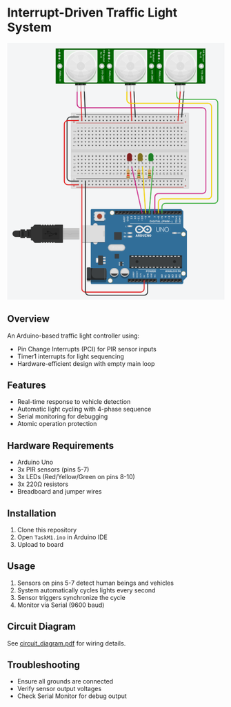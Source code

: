 # Interrupt-Driven Traffic Light System

![Diagram](./diagram.png)

## Overview
An Arduino-based traffic light controller using:
- Pin Change Interrupts (PCI) for PIR sensor inputs
- Timer1 interrupts for light sequencing
- Hardware-efficient design with empty main loop

## Features
- Real-time response to vehicle detection
- Automatic light cycling with 4-phase sequence
- Serial monitoring for debugging
- Atomic operation protection

## Hardware Requirements
- Arduino Uno
- 3x PIR sensors (pins 5-7)
- 3x LEDs (Red/Yellow/Green on pins 8-10)
- 3x 220Ω resistors
- Breadboard and jumper wires

## Installation
1. Clone this repository
2. Open `TaskM1.ino` in Arduino IDE
3. Upload to board

## Usage
1. Sensors on pins 5-7 detect human beings and vehicles
2. System automatically cycles lights every second
3. Sensor triggers synchronize the cycle
4. Monitor via Serial (9600 baud)

## Circuit Diagram
See [circuit_diagram.pdf](./circuit_diagram.pdf) for wiring details.

## Troubleshooting
- Ensure all grounds are connected
- Verify sensor output voltages
- Check Serial Monitor for debug output

